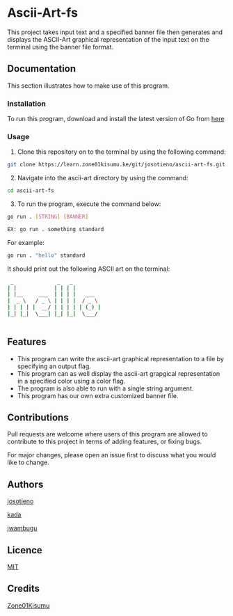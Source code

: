 # Ascii-Art-fs
This project takes input text and a specified banner file then generates and displays the ASCII-Art graphical representation of the input text on the terminal using the  banner file format.
## Documentation
This section illustrates how to make use of this program.

### Installation
To run this program, download and install the latest version of Go from [here](https://go.dev/doc/install)

### Usage
1. Clone this repository on to the terminal by using the following command:
```bash
git clone https://learn.zone01kisumu.ke/git/josotieno/ascii-art-fs.git
```
2. Navigate into the ascii-art directory by using the command:
```bash
cd ascii-art-fs
```
3. To run the program, execute the command below:
```bash
go run . [STRING] [BANNER]

EX: go run . something standard
```
For example:
```bash
go run . "hello" standard
```
It should print out the following ASCII art on the terminal:
```bash
 _              _   _          
| |            | | | |         
| |__     ___  | | | |   ___   
|  _ \   / _ \ | | | |  / _ \  
| | | | |  __/ | | | | | (_) | 
|_| |_|  \___| |_| |_|  \___/  
                               
```


## Features
- This program can write the ascii-art graphical representation to a file by specifying an output flag.
- This program can as well display the ascii-art grapgical representation in a specified color using a color flag.
- The program is also able to run with a single string argument.
- This program has our own extra customized banner file. 

## Contributions
Pull requests are welcome where users of this program are allowed to contribute to this project in terms of adding features, or fixing bugs.

For major changes, please open an issue first to discuss what you would like to change.
## Authors
[josotieno](https://learn.zone01kisumu.ke/git/josotieno/)

[kada](https://learn.zone01kisumu.ke/git/kada/)

[jwambugu](https://learn.zone01kisumu.ke/git/jwambugu/)
## Licence
[MIT](https://choosealicense.com/licenses/mit/)
## Credits
[Zone01Kisumu](https://www.zone01kisumu.ke/)
